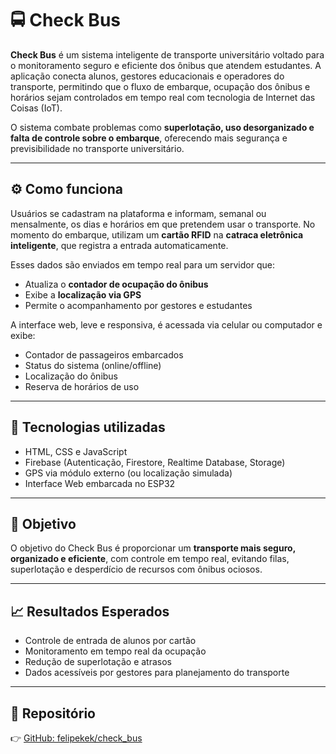 # 🚍 Check Bus

**Check Bus** é um sistema inteligente de transporte universitário voltado para o monitoramento seguro e eficiente dos ônibus que atendem estudantes. A aplicação conecta alunos, gestores educacionais e operadores do transporte, permitindo que o fluxo de embarque, ocupação dos ônibus e horários sejam controlados em tempo real com tecnologia de Internet das Coisas (IoT).

O sistema combate problemas como **superlotação, uso desorganizado e falta de controle sobre o embarque**, oferecendo mais segurança e previsibilidade no transporte universitário.

---

## ⚙️ Como funciona

Usuários se cadastram na plataforma e informam, semanal ou mensalmente, os dias e horários em que pretendem usar o transporte. No momento do embarque, utilizam um **cartão RFID** na **catraca eletrônica inteligente**, que registra a entrada automaticamente.

Esses dados são enviados em tempo real para um servidor que:
- Atualiza o **contador de ocupação do ônibus**
- Exibe a **localização via GPS**
- Permite o acompanhamento por gestores e estudantes

A interface web, leve e responsiva, é acessada via celular ou computador e exibe:
- Contador de passageiros embarcados
- Status do sistema (online/offline)
- Localização do ônibus
- Reserva de horários de uso

---

## 🧠 Tecnologias utilizadas

- HTML, CSS e JavaScript
- Firebase (Autenticação, Firestore, Realtime Database, Storage)
- GPS via módulo externo (ou localização simulada)
- Interface Web embarcada no ESP32

---

## 🎯 Objetivo

O objetivo do Check Bus é proporcionar um **transporte mais seguro, organizado e eficiente**, com controle em tempo real, evitando filas, superlotação e desperdício de recursos com ônibus ociosos.

---

## 📈 Resultados Esperados

- Controle de entrada de alunos por cartão
- Monitoramento em tempo real da ocupação
- Redução de superlotação e atrasos
- Dados acessíveis por gestores para planejamento do transporte

---

## 🔗 Repositório

👉 [GitHub: felipekek/check_bus](https://github.com/felipekek/check_bus.git)

